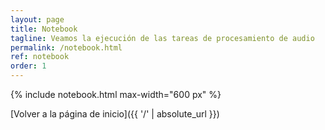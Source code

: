 ```yaml
---
layout: page
title: Notebook
tagline: Veamos la ejecución de las tareas de procesamiento de audio
permalink: /notebook.html
ref: notebook
order: 1
---
```


{% include notebook.html max-width="600 px" %}

[Volver a la página de inicio]({{ '/' | absolute_url }})
